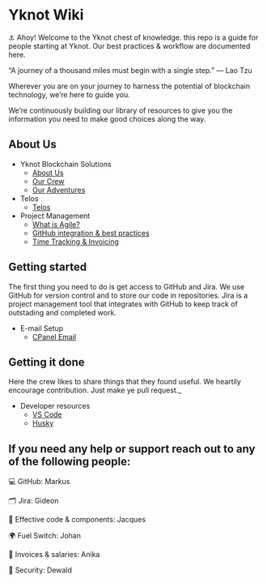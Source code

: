 # Yknot Wiki

⚓ Ahoy! Welcome to the Yknot chest of knowledge. this repo is a guide for people starting at Yknot. Our best practices & workflow are documented here. 

“A journey of a thousand miles must begin with a single step.” ― Lao Tzu

Wherever you are on your journey to harness the potential of blockchain technology, we’re here to guide you.

We’re continuously building our library of resources to give you the information you need to make good choices along the way.

## About Us

* Yknot Blockchain Solutions
  * [About Us](about.md)
  * [Our Crew](crew-and-contractors.md)
  * [Our Adventures](projects.md)
* Telos
  * [Telos](telos/)
* Project Management
  * [What is Agile?](agile/agile.md)
  * [GitHub integration & best practices](agile-1.md)
  * [Time Tracking & Invoicing](invoicing.md)

## Getting started
The first thing you need to do is get access to GitHub and Jira. We use GitHub for version control and to store our
code in repositories. Jira is a project management tool that integrates with GitHub to keep track of outstading and
completed work. 
* E-mail Setup
  * [CPanel Email](setup/cpanel-email/email.md)

## Getting it done

Here the crew likes to share things that they found useful. We heartily encourage contribution. Just make ye pull request._

* Developer resources
  * [VS Code](resources/vscode.md)
  * [Husky](resources/husky/husky.md)

## If you need any help or support reach out to any of the following people:
:computer: GitHub: Markus

:card_index_dividers: Jira: Gideon

:jigsaw: Effective code & components: Jacques

:earth_africa: Fuel Switch: Johan

:money_with_wings: Invoices & salaries: Anika

:closed_lock_with_key: Security: Dewald

